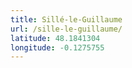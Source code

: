 ```yaml
---
title: Sillé-le-Guillaume
url: /sille-le-guillaume/
latitude: 48.1841304
longitude: -0.1275755
---
```

